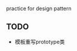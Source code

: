 <!--
 * @Description: 
 * @Author: lize
 * @Date: 2024-06-15
 * @LastEditors: lize
-->
practice for design pattern

## TODO

+ 模板重写prototype类

